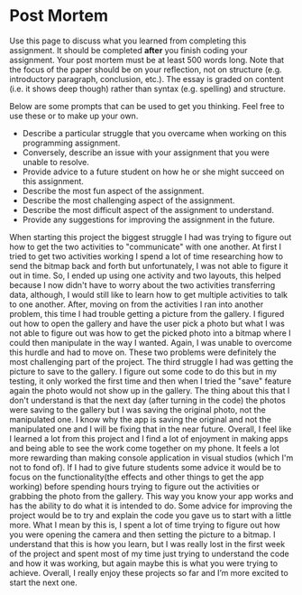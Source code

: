 # Post Mortem
Use this page to discuss what you learned from completing this assignment.  It should be completed **after** you finish coding your assignment. Your post mortem must be at least 500 words long.  Note that the focus of the paper should be on your reflection, not on structure (e.g. introductory paragraph, conclusion, etc.).  The essay is graded on content (i.e. it shows deep though) rather than syntax (e.g. spelling) and structure.  

Below are some prompts that can be used to get you thinking.  Feel free to use these or to make up your own.
* Describe a particular struggle that you overcame when working on this programming assignment.
* Conversely, describe an issue with your assignment that you were unable to resolve.
* Provide advice to a future student on how he or she might succeed on this assignment.
* Describe the most fun aspect of the assignment.
* Describe the most challenging aspect of the assignment.
* Describe the most difficult aspect of the assignment to understand.
* Provide any suggestions for improving the assignment in the future.

When starting this project the biggest struggle I had was trying to figure out how to get the two activities to "communicate" with one another. At first I tried to get two activities working I spend a lot of time researching how to send the bitmap back and forth but unfortunately, I was not able to figure it out in time. So, I ended up using one activity and two layouts, this helped because I now didn't have to worry about the two activities transferring data, although, I would still like to learn how to get multiple activities to talk to one another. After, moving on from the activities I ran into another problem, this time I had trouble getting a picture from the gallery. I figured out how to open the gallery and have the user pick a photo but what I was not able to figure out was how to get the picked photo into a bitmap where I could then manipulate in the way I wanted. Again, I was unable to overcome this hurdle and had to move on. These two problems were definitely the most challenging part of the project. The third struggle I had was getting the picture to save to the gallery. I figure out some code to do this but in my testing, it only worked the first time and then when I tried the "save" feature again the photo would not show up in the gallery. The thing about this that I don't understand is that the next day (after turning in the code) the photos were saving to the gallery but I was saving the original photo, not the manipulated one. I know why the app is saving the original and not the manipulated one and I will be fixing that in the near future. Overall, I feel like I learned a lot from this project and I find a lot of enjoyment in making apps and being able to see the work come together on my phone. It feels a lot more rewarding than making console application in visual studios (which I'm not to fond of). If I had to give future students some advice it would be to focus on the functionality(the effects and other things to get the app working) before spending hours trying to figure out the activities or grabbing the photo from the gallery. This way you know your app works and has the ability to do what it is intended to do. Some advice for improving the project would be to try and explain the code you gave us to start with a little more. What I mean by this is, I spent a lot of time trying to figure out how you were opening the camera and then setting the picture to a bitmap. I understand that this is how you learn, but I was really lost in the first week of the project and spent most of my time just trying to understand the code and how it was working, but again maybe this is what you were trying to achieve. Overall, I really enjoy these projects so far and I’m more excited to start the next one. 
